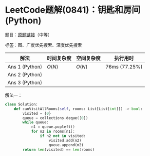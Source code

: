 # LeetCode题解(0841)：钥匙和房间(Python)

题目：[原题链接](https://leetcode-cn.com/problems/keys-and-rooms/)（中等）

标签：图、广度优先搜索、深度优先搜索

| 解法           | 时间复杂度 | 空间复杂度 | 执行用时      |
| -------------- | ---------- | ---------- | ------------- |
| Ans 1 (Python) | $O(N)$     | $O(N)$     | 76ms (77.25%) |
| Ans 2 (Python) |            |            |               |
| Ans 3 (Python) |            |            |               |

解法一：

```python
class Solution:
    def canVisitAllRooms(self, rooms: List[List[int]]) -> bool:
        visited = {0}
        queue = collections.deque([0])
        while queue:
            n1 = queue.popleft()
            for n2 in rooms[n1]:
                if n2 not in visited:
                    visited.add(n2)
                    queue.append(n2)
        return len(visited) == len(rooms)
```

